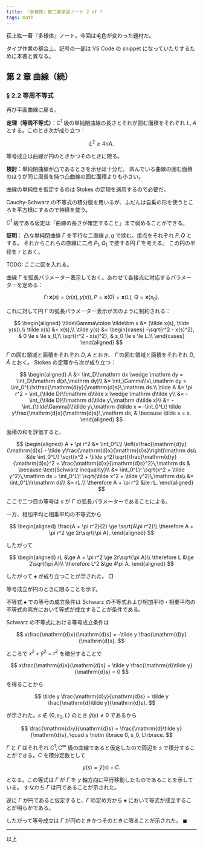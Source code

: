 ```yaml
---
title: 『多様体』第二章学習ノート 2 of ?
tags: math
---
```


荻上紘一著『多様体』ノート。今回は毛色が変わった題材だ。

タイプ作業の都合上、記号の一部は VS Code の snippet になっていたりするために本書と異なる。

## 第 2 章 曲線（続）

### § 2.2 等周不等式

再び平面曲線に戻る。

**定理（等周不等式）**：$C^1$ 級の単純閉曲線の長さとそれが囲む面積をそれぞれ
$L,$ $A$ とする。このとき次が成り立つ：

$$
\tag*{$\spadesuit$}
L^2 \ge 4\pi A.
$$

等号成立は曲線が円のときかつそのときに限る。

**検討**：単純閉曲線が凸であるときを示せば十分だ。
凹んでいる曲線の囲む面積のほうが同じ周長を持つ凸曲線の囲む面積よりも小さい。

曲線の単純性を仮定するのは Stokes の定理を適用するので必要だ。

Cauchy-Schwarz の不等式の積分版を用いるが、ふだんは自乗の形を使うところを平方根にするので神経を使う。

$C^1$ 級である仮定は「曲線の長さが確定すること」まで弱めることができる。

**証明**：
凸な単純閉曲線 $\Gamma$ を平行な二直線 $p, q$ で挟む。接点をそれぞれ $P, Q$ とする。
それからこれらの直線に二点 $P_1, Q_1$ で接する円 $\tilde\Gamma$ を考える。
この円の半径を $r$ とおく。

TODO: ここに図を入れる。

曲線 $\Gamma$ を弧長パラメーター表示しておく。あわせて各接点に対応するパラメーターを定める：

$$
\Gamma\colon \bm x(s) = (x(s), y(s)),
P = \bm x(0) = \bm x(L),\;Q = \bm x(s_0).
$$

これに対して円 $\tilde\Gamma$ の弧長パラメーター表示が次のように制約される：

$$
\begin{aligned}
\tilde\Gamma\colon \tilde\bm x &= (\tilde x(s), \tilde y(s)),\\
\tilde x(s) &= x(s),\\
\tilde y(s) &= \begin{cases}
-\sqrt{r^2 - x(s)^2}, & 0 \le s \le s_0,\\
\sqrt{r^2 - x(s)^2}, & s_0 \le s \le L.\\
\end{cases}
\end{aligned}
$$

$\Gamma$ の囲む領域と面積をそれぞれ $D, A$ とおき、
$\tilde\Gamma$ の囲む領域と面積をそれぞれ $\tilde D, \tilde A$ とおく。
Stokes の定理から次が成り立つ：

$$
\begin{aligned}
A &= \int_D\!\mathrm dx \wedge \mathrm dy = \int_D\!\mathrm d(x\,\mathrm dy)\\
&= \int_\Gamma\!x\,\mathrm dy
= \int_0^L\!x\frac{\mathrm{d}y}{\mathrm{d}s}\,\mathrm ds.\\
\tilde A &= \pi r^2 = \int_{\tilde D}\!\mathrm d\tilde x \wedge \mathrm d\tilde y\\
&= -\int_{\tilde D}\!\mathrm d(\tilde y\,\mathrm d\tilde x)\\
&= -\int_{\tilde\Gamma}\!\tilde y\,\mathrm d\tilde x
= -\int_0^L\! \tilde y\frac{\mathrm{d}x}{\mathrm{d}s}\,\mathrm ds,
& \because \tilde x = x.
\end{aligned}
$$

面積の和を評価すると、

$$
\begin{aligned}
A + \pi r^2
&= \int_0^L\! \left(x\frac{\mathrm{d}y}{\mathrm{d}s} - \tilde y\frac{\mathrm{d}x}{\mathrm{d}s}\right)\mathrm ds\\
&\le \int_0^L\! \sqrt{x^2 + \tilde y^2}\sqrt{\frac{\mathrm{d}y}{\mathrm{d}s}^2 + \frac{\mathrm{d}x}{\mathrm{d}s}^2}\,\mathrm ds
& \because \text{Schwarz inequality}\\
&= \int_0^L\! \sqrt{x^2 + \tilde y^2}\,\mathrm ds
= \int_0^L\! \sqrt{\tilde x^2 + \tilde y^2}\,\mathrm ds\\
&= \int_0^L\!r\mathrm ds\\
&= rL.\\
\therefore A + \pi r^2 &\le rL.
\end{aligned}
$$

ここで二つ目の等号は $s$ が $\Gamma$ の弧長パラメーターであることによる。

一方、相加平均と相乗平均の不等式から

$$
\begin{aligned}
\frac{A + \pi r^2}{2} \ge \sqrt{A\pi r^2}\\
\therefore A + \pi r^2 \ge 2r\sqrt{\pi A}.
\end{aligned}
$$

したがって

$$
\begin{aligned}
rL &\ge A + \pi r^2 \ge 2r\sqrt{\pi A}\\
\therefore L &\ge 2\sqrt{\pi A}\\
\therefore L^2 &\ge 4\pi A.
\end{aligned}
$$

したがって $\spadesuit$ が成り立つことが示された。
$\Box$

等号成立が円のときに限ることを示す。

不等式 $\spadesuit$ での等号の成立条件は Schwarz の不等式および相加平均・相乗平均の不等式の両方において等式が成立することが条件である。

Schwarz の不等式における等号成立条件は

$$
x\frac{\mathrm{d}x}{\mathrm{d}s} = -\tilde y \frac{\mathrm{d}y}{\mathrm{d}s}.
$$

ところで $x^2 + \tilde y^2 = r^2$ を微分することで

$$
x\frac{\mathrm{d}x}{\mathrm{d}s} + \tilde y \frac{\mathrm{d}\tilde y}{\mathrm{d}s} = 0
$$

を得ることから

$$
\tilde y \frac{\mathrm{d}y}{\mathrm{d}s} = \tilde y \frac{\mathrm{d}\tilde y}{\mathrm{d}s}.
$$

が示された。$s \notin \lbrace 0, s_0, L\rbrace$ のとき $\tilde y(s) \ne 0$ であるから

$$
\frac{\mathrm{d}y}{\mathrm{d}s} = \frac{\mathrm{d}\tilde y}{\mathrm{d}s},
\quad s \notin \lbrace 0, s_0, L\rbrace.
$$

$\Gamma$ と $\tilde \Gamma$ はそれぞれ $C^1, C^\infty$ 級の曲線であると仮定したので両辺を
$s$ で積分することができる。$C$ を積分定数として

$$
y(s) = \tilde y(s) + C.
$$

となる。この等式は $\Gamma$ が $\tilde \Gamma$ を $y$ 軸方向に平行移動したものであることを示している。
すなわち $\Gamma$ は円であることが示された。

逆に $\Gamma$ が円であると仮定すると、$\tilde\Gamma$ の定め方から
$\spadesuit$ において等式が成立することが明らかである。

したがって等号成立は $\Gamma$ が円のときかつそのときに限ることが示された。
$\blacksquare$

----

 以上

